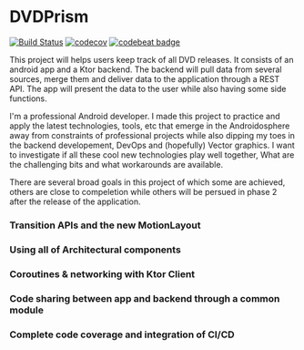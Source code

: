 # DVDPrism
[![Build Status](https://travis-ci.com/saied89/DVDPrism.svg?branch=master)](https://travis-ci.com/saied89/DVDPrism)
[![codecov](https://codecov.io/gh/saied89/DVDPrism/branch/master/graph/badge.svg)](https://codecov.io/gh/saied89/DVDPrism) 
[![codebeat badge](https://codebeat.co/badges/3e3e2365-f99c-414a-89ee-1efae89fa841)](https://codebeat.co/projects/github-com-saied89-dvdprism-master)

This project will helps users keep track of all DVD releases. It consists of an android app and a Ktor backend. The backend will pull data from several sources, merge them and deliver data to the application through a REST API. The app will present the data to the user while also having some side functions.

I'm a professional Android developer. I made this project to practice and apply the latest technologies, tools, etc that emerge in the Androidosphere away from constraints of professional projects while also dipping my toes in the backend developement, DevOps and (hopefully) Vector graphics. I want to investigate if all these cool new technologies play well together, What are the challenging bits and what workarounds are available.

There are several broad goals in this project of which some are achieved, others are close to compeletion while others will be persued in phase 2 after the release of the application.

### Transition APIs and the new MotionLayout

### Using all of Architectural components

### Coroutines & networking with Ktor Client

### Code sharing between app and backend through a common module

### Complete code coverage and integration of CI/CD




